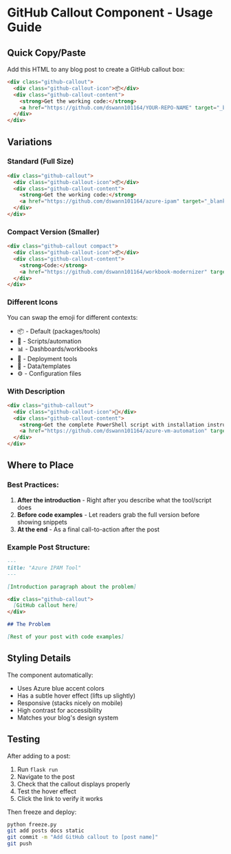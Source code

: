 # GitHub Callout Component - Usage Guide

## Quick Copy/Paste

Add this HTML to any blog post to create a GitHub callout box:

```html
<div class="github-callout">
  <div class="github-callout-icon">📦</div>
  <div class="github-callout-content">
    <strong>Get the working code:</strong>
    <a href="https://github.com/dswann101164/YOUR-REPO-NAME" target="_blank" rel="noopener">GitHub Repository</a>
  </div>
</div>
```

## Variations

### Standard (Full Size)
```html
<div class="github-callout">
  <div class="github-callout-icon">📦</div>
  <div class="github-callout-content">
    <strong>Get the working code:</strong>
    <a href="https://github.com/dswann101164/azure-ipam" target="_blank" rel="noopener">Azure IPAM Tool on GitHub</a>
  </div>
</div>
```

### Compact Version (Smaller)
```html
<div class="github-callout compact">
  <div class="github-callout-icon">📦</div>
  <div class="github-callout-content">
    <strong>Code:</strong>
    <a href="https://github.com/dswann101164/workbook-modernizer" target="_blank" rel="noopener">GitHub</a>
  </div>
</div>
```

### Different Icons
You can swap the emoji for different contexts:
- 📦 - Default (packages/tools)
- 🔧 - Scripts/automation
- 📊 - Dashboards/workbooks
- 🚀 - Deployment tools
- 💾 - Data/templates
- ⚙️ - Configuration files

### With Description
```html
<div class="github-callout">
  <div class="github-callout-icon">🔧</div>
  <div class="github-callout-content">
    <strong>Get the complete PowerShell script with installation instructions:</strong>
    <a href="https://github.com/dswann101164/azure-vm-automation" target="_blank" rel="noopener">Azure VM Automation Scripts</a>
  </div>
</div>
```

## Where to Place

### Best Practices:
1. **After the introduction** - Right after you describe what the tool/script does
2. **Before code examples** - Let readers grab the full version before showing snippets
3. **At the end** - As a final call-to-action after the post

### Example Post Structure:
```markdown
---
title: "Azure IPAM Tool"
---

[Introduction paragraph about the problem]

<div class="github-callout">
  [GitHub callout here]
</div>

## The Problem

[Rest of your post with code examples]
```

## Styling Details

The component automatically:
- Uses Azure blue accent colors
- Has a subtle hover effect (lifts up slightly)
- Responsive (stacks nicely on mobile)
- High contrast for accessibility
- Matches your blog's design system

## Testing

After adding to a post:
1. Run `flask run`
2. Navigate to the post
3. Check that the callout displays properly
4. Test the hover effect
5. Click the link to verify it works

Then freeze and deploy:
```bash
python freeze.py
git add posts docs static
git commit -m "Add GitHub callout to [post name]"
git push
```
